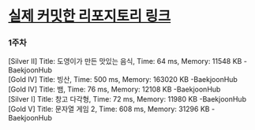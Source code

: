 # [실제 커밋한 리포지토리 링크](https://github.com/kraftenty/ps)

### 1주차
[Silver II] Title: 도영이가 만든 맛있는 음식, Time: 64 ms, Memory: 11548 KB -BaekjoonHub  
[Gold IV] Title: 빙산, Time: 500 ms, Memory: 163020 KB -BaekjoonHub  
[Gold IV] Title: 뱀, Time: 76 ms, Memory: 12108 KB -BaekjoonHub  
[Silver I] Title: 창고 다각형, Time: 72 ms, Memory: 11980 KB -BaekjoonHub  
[Gold V] Title: 문자열 게임 2, Time: 608 ms, Memory: 31296 KB -BaekjoonHub  
